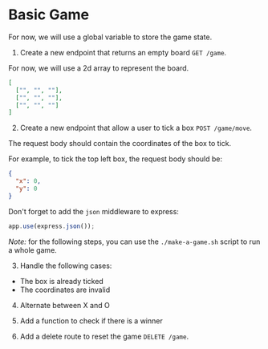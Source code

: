 # Basic Game

For now, we will use a global variable to store the game state.

1. Create a new endpoint that returns an empty board `GET /game`.

For now, we will use a 2d array to represent the board.

```json
[
  ["", "", ""],
  ["", "", ""],
  ["", "", ""]
]
```

2. Create a new endpoint that allow a user to tick a box `POST /game/move`.

The request body should contain the coordinates of the box to tick.

For example, to tick the top left box, the request body should be:

```json
{
  "x": 0,
  "y": 0
}
```

Don't forget to add the `json` middleware to express:

```javascript
app.use(express.json());
```

_Note:_ for the following steps, you can use the `./make-a-game.sh` script to
run a whole game.

3. Handle the following cases:

- The box is already ticked
- The coordinates are invalid

4. Alternate between X and O

5. Add a function to check if there is a winner

6. Add a delete route to reset the game `DELETE /game`.
